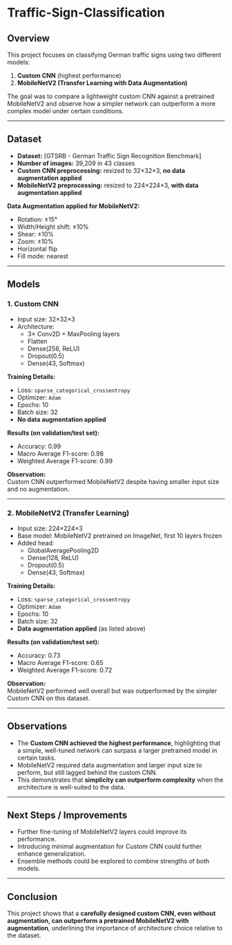 # Traffic-Sign-Classification
## Overview
This project focuses on classifying German traffic signs using two different models:

1. **Custom CNN** (highest performance)  
2. **MobileNetV2 (Transfer Learning with Data Augmentation)**

The goal was to compare a lightweight custom CNN against a pretrained MobileNetV2 and observe how a simpler network can outperform a more complex model under certain conditions.

---

## Dataset
- **Dataset:** [GTSRB - German Traffic Sign Recognition Benchmark] 
- **Number of images:** 39,209 in 43 classes  
- **Custom CNN preprocessing:** resized to 32×32×3, **no data augmentation applied**  
- **MobileNetV2 preprocessing:** resized to 224×224×3, **with data augmentation applied**  

**Data Augmentation applied for MobileNetV2:**
- Rotation: ±15°  
- Width/Height shift: ±10%  
- Shear: ±10%  
- Zoom: ±10%  
- Horizontal flip  
- Fill mode: nearest  

---

## Models

### 1. Custom CNN
- Input size: 32×32×3  
- Architecture:
  - 3× Conv2D + MaxPooling layers
  - Flatten
  - Dense(256, ReLU)
  - Dropout(0.5)
  - Dense(43, Softmax)  

**Training Details:**  
- Loss: `sparse_categorical_crossentropy`  
- Optimizer: `Adam`  
- Epochs: 10  
- Batch size: 32  
- **No data augmentation applied**  

**Results (on validation/test set):**
- Accuracy: 0.99  
- Macro Average F1-score: 0.98  
- Weighted Average F1-score: 0.99  

**Observation:**  
Custom CNN outperformed MobileNetV2 despite having smaller input size and no augmentation.

---

### 2. MobileNetV2 (Transfer Learning)
- Input size: 224×224×3  
- Base model: MobileNetV2 pretrained on ImageNet, first 10 layers frozen  
- Added head:
  - GlobalAveragePooling2D
  - Dense(128, ReLU)
  - Dropout(0.5)
  - Dense(43, Softmax)  

**Training Details:**  
- Loss: `sparse_categorical_crossentropy`  
- Optimizer: `Adam`  
- Epochs: 10  
- Batch size: 32  
- **Data augmentation applied** (as listed above)  

**Results (on validation/test set):**
- Accuracy: 0.73  
- Macro Average F1-score: 0.65  
- Weighted Average F1-score: 0.72  

**Observation:**  
MobileNetV2 performed well overall but was outperformed by the simpler Custom CNN on this dataset.

---

## Observations
- The **Custom CNN achieved the highest performance**, highlighting that a simple, well-tuned network can surpass a larger pretrained model in certain tasks.  
- MobileNetV2 required data augmentation and larger input size to perform, but still lagged behind the custom CNN.  
- This demonstrates that **simplicity can outperform complexity** when the architecture is well-suited to the data.

---

## Next Steps / Improvements
- Further fine-tuning of MobileNetV2 layers could improve its performance.  
- Introducing minimal augmentation for Custom CNN could further enhance generalization.  
- Ensemble methods could be explored to combine strengths of both models.

---

## Conclusion
This project shows that a **carefully designed custom CNN, even without augmentation, can outperform a pretrained MobileNetV2 with augmentation**, underlining the importance of architecture choice relative to the dataset.
